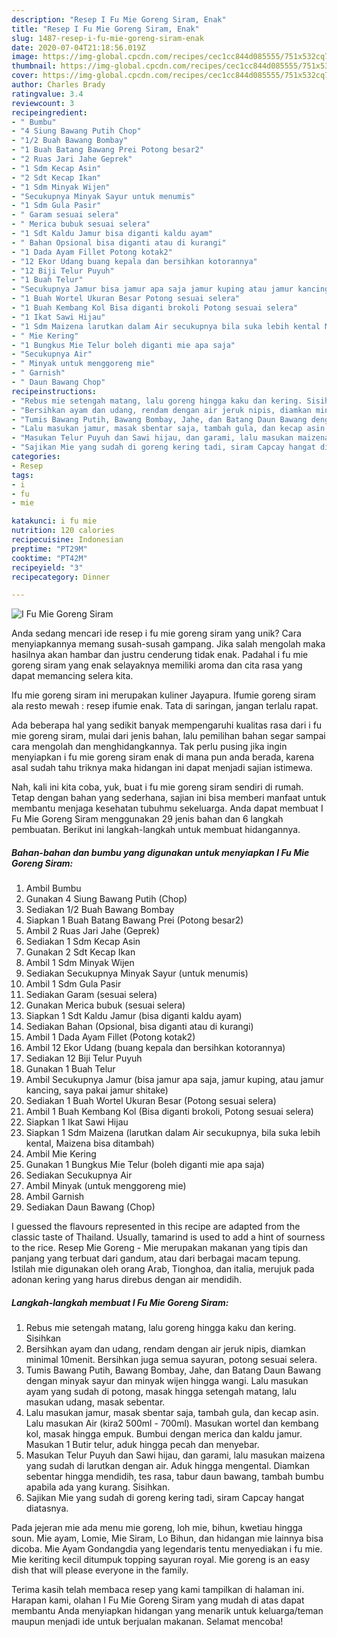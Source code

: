 ```yaml
---
description: "Resep I Fu Mie Goreng Siram, Enak"
title: "Resep I Fu Mie Goreng Siram, Enak"
slug: 1487-resep-i-fu-mie-goreng-siram-enak
date: 2020-07-04T21:18:56.019Z
image: https://img-global.cpcdn.com/recipes/cec1cc844d085555/751x532cq70/i-fu-mie-goreng-siram-foto-resep-utama.jpg
thumbnail: https://img-global.cpcdn.com/recipes/cec1cc844d085555/751x532cq70/i-fu-mie-goreng-siram-foto-resep-utama.jpg
cover: https://img-global.cpcdn.com/recipes/cec1cc844d085555/751x532cq70/i-fu-mie-goreng-siram-foto-resep-utama.jpg
author: Charles Brady
ratingvalue: 3.4
reviewcount: 3
recipeingredient:
- " Bumbu"
- "4 Siung Bawang Putih Chop"
- "1/2 Buah Bawang Bombay"
- "1 Buah Batang Bawang Prei Potong besar2"
- "2 Ruas Jari Jahe Geprek"
- "1 Sdm Kecap Asin"
- "2 Sdt Kecap Ikan"
- "1 Sdm Minyak Wijen"
- "Secukupnya Minyak Sayur untuk menumis"
- "1 Sdm Gula Pasir"
- " Garam sesuai selera"
- " Merica bubuk sesuai selera"
- "1 Sdt Kaldu Jamur bisa diganti kaldu ayam"
- " Bahan Opsional bisa diganti atau di kurangi"
- "1 Dada Ayam Fillet Potong kotak2"
- "12 Ekor Udang buang kepala dan bersihkan kotorannya"
- "12 Biji Telur Puyuh"
- "1 Buah Telur"
- "Secukupnya Jamur bisa jamur apa saja jamur kuping atau jamur kancing saya pakai jamur shitake"
- "1 Buah Wortel Ukuran Besar Potong sesuai selera"
- "1 Buah Kembang Kol Bisa diganti brokoli Potong sesuai selera"
- "1 Ikat Sawi Hijau"
- "1 Sdm Maizena larutkan dalam Air secukupnya bila suka lebih kental Maizena bisa ditambah"
- " Mie Kering"
- "1 Bungkus Mie Telur boleh diganti mie apa saja"
- "Secukupnya Air"
- " Minyak untuk menggoreng mie"
- " Garnish"
- " Daun Bawang Chop"
recipeinstructions:
- "Rebus mie setengah matang, lalu goreng hingga kaku dan kering. Sisihkan"
- "Bersihkan ayam dan udang, rendam dengan air jeruk nipis, diamkan minimal 10menit. Bersihkan juga semua sayuran, potong sesuai selera."
- "Tumis Bawang Putih, Bawang Bombay, Jahe, dan Batang Daun Bawang dengan minyak sayur dan minyak wijen hingga wangi. Lalu masukan ayam yang sudah di potong, masak hingga setengah matang, lalu masukan udang, masak sebentar."
- "Lalu masukan jamur, masak sbentar saja, tambah gula, dan kecap asin. Lalu masukan Air (kira2 500ml - 700ml). Masukan wortel dan kembang kol, masak hingga empuk. Bumbui dengan merica dan kaldu jamur. Masukan 1 Butir telur, aduk hingga pecah dan menyebar."
- "Masukan Telur Puyuh dan Sawi hijau, dan garami, lalu masukan maizena yang sudah di larutkan dengan air. Aduk hingga mengental. Diamkan sebentar hingga mendidih, tes rasa, tabur daun bawang, tambah bumbu apabila ada yang kurang. Sisihkan."
- "Sajikan Mie yang sudah di goreng kering tadi, siram Capcay hangat diatasnya."
categories:
- Resep
tags:
- i
- fu
- mie

katakunci: i fu mie 
nutrition: 120 calories
recipecuisine: Indonesian
preptime: "PT29M"
cooktime: "PT42M"
recipeyield: "3"
recipecategory: Dinner

---
```



![I Fu Mie Goreng Siram](https://img-global.cpcdn.com/recipes/cec1cc844d085555/751x532cq70/i-fu-mie-goreng-siram-foto-resep-utama.jpg)

Anda sedang mencari ide resep i fu mie goreng siram yang unik? Cara menyiapkannya memang susah-susah gampang. Jika salah mengolah maka hasilnya akan hambar dan justru cenderung tidak enak. Padahal i fu mie goreng siram yang enak selayaknya memiliki aroma dan cita rasa yang dapat memancing selera kita.

Ifu mie goreng siram ini merupakan kuliner Jayapura. Ifumie goreng siram ala resto mewah : resep ifumie enak. Tata di saringan, jangan terlalu rapat.

Ada beberapa hal yang sedikit banyak mempengaruhi kualitas rasa dari i fu mie goreng siram, mulai dari jenis bahan, lalu pemilihan bahan segar sampai cara mengolah dan menghidangkannya. Tak perlu pusing jika ingin menyiapkan i fu mie goreng siram enak di mana pun anda berada, karena asal sudah tahu triknya maka hidangan ini dapat menjadi sajian istimewa.


Nah, kali ini kita coba, yuk, buat i fu mie goreng siram sendiri di rumah. Tetap dengan bahan yang sederhana, sajian ini bisa memberi manfaat untuk membantu menjaga kesehatan tubuhmu sekeluarga. Anda dapat membuat I Fu Mie Goreng Siram menggunakan 29 jenis bahan dan 6 langkah pembuatan. Berikut ini langkah-langkah untuk membuat hidangannya.

<!--inarticleads1-->

##### Bahan-bahan dan bumbu yang digunakan untuk menyiapkan I Fu Mie Goreng Siram:

1. Ambil  Bumbu
1. Gunakan 4 Siung Bawang Putih (Chop)
1. Sediakan 1/2 Buah Bawang Bombay
1. Siapkan 1 Buah Batang Bawang Prei (Potong besar2)
1. Ambil 2 Ruas Jari Jahe (Geprek)
1. Sediakan 1 Sdm Kecap Asin
1. Gunakan 2 Sdt Kecap Ikan
1. Ambil 1 Sdm Minyak Wijen
1. Sediakan Secukupnya Minyak Sayur (untuk menumis)
1. Ambil 1 Sdm Gula Pasir
1. Sediakan  Garam (sesuai selera)
1. Gunakan  Merica bubuk (sesuai selera)
1. Siapkan 1 Sdt Kaldu Jamur (bisa diganti kaldu ayam)
1. Sediakan  Bahan (Opsional, bisa diganti atau di kurangi)
1. Ambil 1 Dada Ayam Fillet (Potong kotak2)
1. Ambil 12 Ekor Udang (buang kepala dan bersihkan kotorannya)
1. Sediakan 12 Biji Telur Puyuh
1. Gunakan 1 Buah Telur
1. Ambil Secukupnya Jamur (bisa jamur apa saja, jamur kuping, atau jamur kancing, saya pakai jamur shitake)
1. Sediakan 1 Buah Wortel Ukuran Besar (Potong sesuai selera)
1. Ambil 1 Buah Kembang Kol (Bisa diganti brokoli, Potong sesuai selera)
1. Siapkan 1 Ikat Sawi Hijau
1. Siapkan 1 Sdm Maizena (larutkan dalam Air secukupnya, bila suka lebih kental, Maizena bisa ditambah)
1. Ambil  Mie Kering
1. Gunakan 1 Bungkus Mie Telur (boleh diganti mie apa saja)
1. Sediakan Secukupnya Air
1. Ambil  Minyak (untuk menggoreng mie)
1. Ambil  Garnish
1. Sediakan  Daun Bawang (Chop)


I guessed the flavours represented in this recipe are adapted from the classic taste of Thailand. Usually, tamarind is used to add a hint of sourness to the rice. Resep Mie Goreng - Mie merupakan makanan yang tipis dan panjang yang terbuat dari gandum, atau dari berbagai macam tepung. Istilah mie digunakan oleh orang Arab, Tionghoa, dan italia, merujuk pada adonan kering yang harus direbus dengan air mendidih. 

<!--inarticleads2-->

##### Langkah-langkah membuat I Fu Mie Goreng Siram:

1. Rebus mie setengah matang, lalu goreng hingga kaku dan kering. Sisihkan
1. Bersihkan ayam dan udang, rendam dengan air jeruk nipis, diamkan minimal 10menit. Bersihkan juga semua sayuran, potong sesuai selera.
1. Tumis Bawang Putih, Bawang Bombay, Jahe, dan Batang Daun Bawang dengan minyak sayur dan minyak wijen hingga wangi. Lalu masukan ayam yang sudah di potong, masak hingga setengah matang, lalu masukan udang, masak sebentar.
1. Lalu masukan jamur, masak sbentar saja, tambah gula, dan kecap asin. Lalu masukan Air (kira2 500ml - 700ml). Masukan wortel dan kembang kol, masak hingga empuk. Bumbui dengan merica dan kaldu jamur. Masukan 1 Butir telur, aduk hingga pecah dan menyebar.
1. Masukan Telur Puyuh dan Sawi hijau, dan garami, lalu masukan maizena yang sudah di larutkan dengan air. Aduk hingga mengental. Diamkan sebentar hingga mendidih, tes rasa, tabur daun bawang, tambah bumbu apabila ada yang kurang. Sisihkan.
1. Sajikan Mie yang sudah di goreng kering tadi, siram Capcay hangat diatasnya.


Pada jejeran mie ada menu mie goreng, loh mie, bihun, kwetiau hingga soun. Mie ayam, Lomie, Mie Siram, Lo Bihun, dan hidangan mie lainnya bisa dicoba. Mie Ayam Gondangdia yang legendaris tentu menyediakan i fu mie. Mie keriting kecil ditumpuk topping sayuran royal. Mie goreng is an easy dish that will please everyone in the family. 

Terima kasih telah membaca resep yang kami tampilkan di halaman ini. Harapan kami, olahan I Fu Mie Goreng Siram yang mudah di atas dapat membantu Anda menyiapkan hidangan yang menarik untuk keluarga/teman maupun menjadi ide untuk berjualan makanan. Selamat mencoba!
